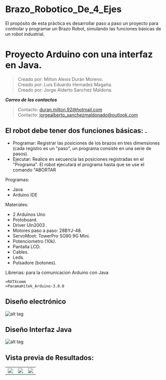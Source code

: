 # Brazo_Robotico_De_4_Ejes
El propósito de esta práctica es desarrollar paso a paso un proyecto para controlar y programar un Brazo Robot, simulando las funciones básicas de un robot industrial. 

# Proyecto Arduino con una interfaz en Java.
>Creado por: Milton Alexis Durán Moreno.<br />
>Creado por: Luis Eduardo Hernadez Magaña.<br />
>Creado por: Jorge Alderto Sanchez Maldona.<br />

***Correo de los contactos***
>Contacto: duran.milton.92@hotmail.com<br />
>Contacto: jorgealberto_sanchezmaldonado@outlook.com <br />

## El robot debe tener dos funciones básicas: .
- Programar: Registrar las posiciones de los brazos en tres dimensiones (cada registro es un "paso", un programa consiste en una serie de pasos). 
- Ejecutar: Realice en secuencia las posiciones registradas en el "Programa". El robot ejecutará el programa hasta que se use el comando "ABORTAR

Programas:
- Java
- Arduino IDE

Materiales:
- 2 Arduinos Uno
- Protoboard.
- Driver Uln2003 .
- Motores paso a paso: 28BYJ-48.
- ServoMoot: TowerPro SG90 9G Mini.
- Potenciometro (10k).
- Pantalla LCD.
- Cables.
- Leds.
- Pulsadore (botones).

Librerias: para la comunicacion Arduino con Java

    >RXTXcomm
    >PanamaHitek_Arduino-3.0.0

## Diseño electrónico
![alt tag](https://github.com/MiltonDM/UNIDAD_3/blob/master/image/1.png)

## Diseño Interfaz Java
![alt tag](https://github.com/MiltonDM/UNIDAD_3/blob/master/image/interfaz%201.png)
## Vista previa de Resultados:

<table>
<tr>
<td><img src=https://github.com/MiltonDM/UNIDAD_3/blob/master/image/IMG_20180411_195835602_BURST001.jpg></td>
<td><img src=https://github.com/MiltonDM/UNIDAD_3/blob/master/image/IMG_20180411_195900047_BURST000_COVER_TOP.jpg></td>
<td><img src=https://github.com/MiltonDM/UNIDAD_3/blob/master/image/IMG_20180411_195905173_BURST000_COVER_TOP.jpg></td>
</tr>
</table>
